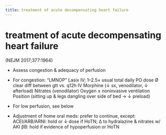 ```yaml
---
title: treatment of acute decompensating heart failure
---
```

# treatment of acute decompensating heart failure
(NEJM 2017;377:1964)

* Assess congestion & adequacy of perfusion
* For congestion: “LMNOP”
    Lasix IV; 1–2.5× usual total daily PO dose Ø clear diff between gtt vs. q12h IV
    Morphine (↓ sx, venodilator, ↓ afterload)
    Nitrates (venodilator)
    Oxygen ± noninvasive ventilation
    Position (sitting up & legs dangling over side of bed → ↓ preload)

* For low perfusion, see below
* Adjustment of home oral meds: prefer to continue, except:
    ACEI/ARB/ARNI: hold or ↓ dose if HoTN; ∆ to hydralazine & nitrates w/ AKI
    βB: hold if evidence of hypoperfusion or HoTN

